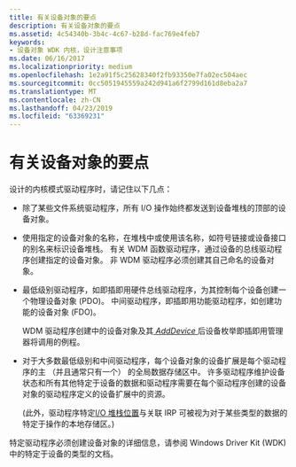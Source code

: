 ```yaml
---
title: 有关设备对象的要点
description: 有关设备对象的要点
ms.assetid: 4c54340b-3b4c-4c67-b28d-fac769e4feb7
keywords:
- 设备对象 WDK 内核，设计注意事项
ms.date: 06/16/2017
ms.localizationpriority: medium
ms.openlocfilehash: 1e2a91f5c25628340f2fb93350e7fa02ec504aec
ms.sourcegitcommit: 0cc5051945559a242d941a6f2799d161d8eba2a7
ms.translationtype: MT
ms.contentlocale: zh-CN
ms.lasthandoff: 04/23/2019
ms.locfileid: "63369231"
---
```

# <a name="points-to-consider-about-device-objects"></a>有关设备对象的要点





设计的内核模式驱动程序时，请记住以下几点：

-   除了某些文件系统驱动程序，所有 I/O 操作始终都发送到设备堆栈的顶部的设备对象。

-   使用指定的设备对象的名称，在堆栈中或使用该名称，如符号链接或设备接口的别名来标识设备堆栈。 有关 WDM 函数驱动程序，通过设备的总线驱动程序创建指定的设备对象。 非 WDM 驱动程序必须创建其自己命名的设备对象。

-   最低级别驱动程序，如即插即用硬件总线驱动程序，为其控制每个设备创建一个物理设备对象 (PDO)。 中间驱动程序，即插即用功能驱动程序，如创建功能的设备对象 (FDO)。

    WDM 驱动程序创建中的设备对象及其[ *AddDevice* ](https://msdn.microsoft.com/library/windows/hardware/ff540521)后设备枚举即插即用管理器将调用的例程。

-   对于大多数最低级别和中间驱动程序，每个设备对象的设备扩展是每个驱动程序的主 （并且通常只有一个） 的全局数据存储区中。 许多驱动程序维护设备状态和所有其他特定于设备的数据和驱动程序需要在每个驱动程序创建的设备对象的驱动程序定义的设备扩展中的资源。

    (此外，驱动程序特定[I/O 堆栈位置](i-o-stack-locations.md)与关联 IRP 可被视为对于某些类型的数据的特定于操作的本地存储区。)

特定驱动程序必须创建设备对象的详细信息，请参阅 Windows Driver Kit (WDK) 中的特定于设备的类型的文档。

 

 




